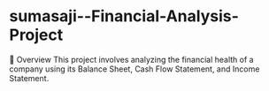 # sumasaji--Financial-Analysis-Project
📝 Overview This project involves analyzing the financial health of a company using its Balance Sheet, Cash Flow Statement, and Income Statement. 
